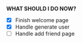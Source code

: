 **WHAT SHOULD I DO NOW?**
* [x] Finish welcome page
* [x] Handle generate user
* [ ] Handle add friend page